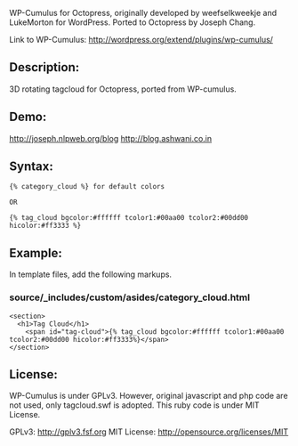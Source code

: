 
WP-Cumulus for Octopress, originally developed by weefselkweekje and LukeMorton for WordPress.
Ported to Octopress by Joseph Chang.

Link to WP-Cumulus: http://wordpress.org/extend/plugins/wp-cumulus/

Description:
------------
3D rotating tagcloud for Octopress, ported from WP-cumulus.

Demo:
--------
http://joseph.nlpweb.org/blog
http://blog.ashwani.co.in

Syntax:
-------
    {% category_cloud %} for default colors

    OR

    {% tag_cloud bgcolor:#ffffff tcolor1:#00aa00 tcolor2:#00dd00 hicolor:#ff3333 %}

Example:
--------
In template files, add the following markups.

### source/_includes/custom/asides/category_cloud.html ###

    <section>
      <h1>Tag Cloud</h1>
        <span id="tag-cloud">{% tag_cloud bgcolor:#ffffff tcolor1:#00aa00 tcolor2:#00dd00 hicolor:#ff3333%}</span>
    </section>


License:
---------
WP-Cumulus is under GPLv3. However, original javascript and php code are not used, only tagcloud.swf
is adopted. This ruby code is under MIT License.

GPLv3: http://gplv3.fsf.org
MIT License: http://opensource.org/licenses/MIT

